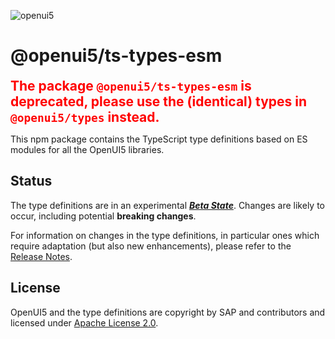 ![openui5](http://openui5.org/images/OpenUI5_new_big_side.png)

# @openui5/ts-types-esm

<span style="color: red; font-size: 150%; font-weight: bold;">The package `@openui5/ts-types-esm` is deprecated, please use the (identical) types in `@openui5/types` instead.</span>

This npm package contains the TypeScript type definitions based on ES modules for all the OpenUI5 libraries.


## Status

The type definitions are in an experimental **_[Beta State](https://sap.github.io/ui5-typescript/beta-statement.html)_**. Changes are likely to occur,
including potential **breaking changes**.

For information on changes in the type definitions, in particular ones which require adaptation (but also new enhancements), please refer to the [Release Notes](https://sap.github.io/ui5-typescript/releasenotes.html).

## License
OpenUI5 and the type definitions are copyright by SAP and contributors and licensed under [Apache License 2.0](https://www.apache.org/licenses/LICENSE-2.0).
